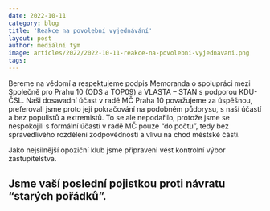 ```yaml
---
date: 2022-10-11
category: blog
title: 'Reakce na povolební vyjednávání'
layout: post
author: mediální tým
image: articles/2022/2022-10-11-reakce-na-povolebni-vyjednavani.png
tags:
---
```


Bereme na vědomí a respektujeme podpis Memoranda o spolupráci mezi Společně pro Prahu 10 (ODS a TOP09) a VLASTA – STAN s podporou KDU-ČSL. Naši dosavadní účast v radě MČ Praha 10 považujeme za úspěšnou, preferovali jsme proto její pokračování na podobném půdorysu, s naší účastí a bez populistů a extremistů. To se ale nepodařilo, protože jsme se nespokojili s formální účastí v radě MČ pouze “do počtu”, tedy bez spravedlivého rozdělení zodpovědnosti a vlivu na chod městské části.

Jako nejsilnější opoziční klub jsme připraveni vést kontrolní výbor zastupitelstva.

## Jsme vaší poslední pojistkou proti návratu “starých pořádků”.
